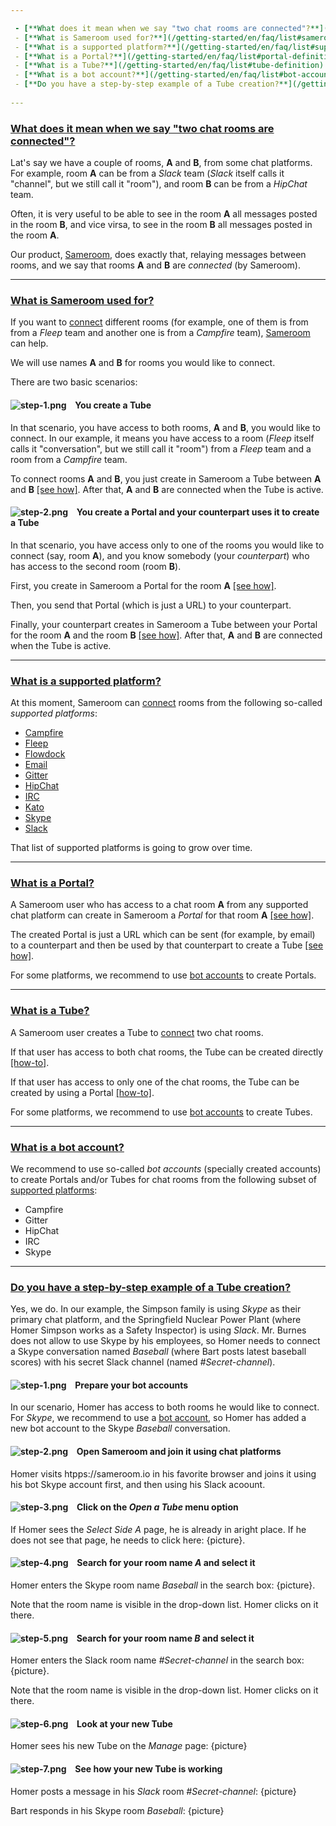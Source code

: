 ```yaml
---

 - [**What does it mean when we say "two chat rooms are connected"?**](/getting-started/en/faq/list#connected-rooms)
 - [**What is Sameroom used for?**](/getting-started/en/faq/list#sameroom-purpose)
 - [**What is a supported platform?**](/getting-started/en/faq/list#supported-platform)
 - [**What is a Portal?**](/getting-started/en/faq/list#portal-definition)
 - [**What is a Tube?**](/getting-started/en/faq/list#tube-definition)
 - [**What is a bot account?**](/getting-started/en/faq/list#bot-account)
 - [**Do you have a step-by-step example of a Tube creation?**](/getting-started/en/faq/list#tube-creation)
 
---
```

### <a href="#connected-rooms" name="connected-rooms">**What does it mean when we say "two chat rooms are connected"?**</a>
 
Lat's say we have a couple of rooms, **A** and **B**, from some chat platforms. For example, room **A** can be from a _Slack_ team (_Slack_ itself calls it "channel", but we still call it "room"), and room **B** can be from a _HipChat_ team.

Often, it is very useful to be able to see in the room **A** all messages posted in the room **B**, and vice virsa, to see in the room **B** all messages posted in the room **A**.

Our product, [Sameroom](https://sameroom.io), does exactly that, relaying messages between rooms, and we say that rooms **A** and **B** are _connected_ (by Sameroom). 

---
### <a href="#sameroom-purpose" name="sameroom-purpose">**What is Sameroom used for?**</a>
 
If you want to [connect](/getting-started/en/faq/list#connected-rooms) different rooms (for example, one of them is from from a _Fleep_ team and another one is from a _Campfire_ team), [Sameroom](https://sameroom.io) can help. 

We will use names **A** and **B** for rooms you would like to connect.

There are two basic scenarios:

#### ![step-1.png](https://in.kato.im/b8be284b81c9467fed3170d274c28de6789dd2fae1957895cd34bc20a2676d25/step-1.png) &ensp; **You create a Tube**
 
In that scenario, you have access to both rooms, **A** and **B**, you would like to connect. In our example, it means you have access to a room (_Fleep_ itself calls it "conversation", but we still call it "room") from a _Fleep_ team and a room from a _Campfire_ team.  

To connect rooms **A** and **B**, you just create in Sameroom a Tube between **A** and **B** [[see how]](/getting-started/en/faq/list#tube-creation). After that, **A** and **B** are connected when the Tube is active.

#### ![step-2.png](https://in.kato.im/99977b264e016814f4af35ac12a7fe42f1138758cd4b9285fa8c34e628a264fd/step-2.png) &ensp; **You create a Portal and your counterpart uses it to create a Tube**
 
In that scenario, you have access only to one of the rooms you would like to connect (say, room **A**), and you know somebody (your _counterpart_) who has access to the second room (room **B**).

First, you create in Sameroom a Portal for the room **A** [[see how]](/getting-started/en/faq/list#how-to-use-a-portal).

Then, you send that Portal (which is just a URL) to your counterpart.

Finally, your counterpart creates in Sameroom a Tube between your Portal for the room **A** and the room **B** [[see how]](/getting-started/en/faq/list#how-to-create-a-tube). After that, **A** and **B** are connected when the Tube is active.

---
### <a href="#supported-platform" name="supported-platform">**What is a supported platform?**</a>

At this moment, Sameroom can [connect](/getting-started/en/faq/list#connected-rooms) rooms from the following so-called _supported platforms_:

 - [Campfire](https://launchpad.37signals.com/campfire/signin)
 - [Fleep](https://fleep.io)
 - [Flowdock](https://www.flowdock.com/login)
 - [Email](https://en.wikipedia.org/wiki/Email)
 - [Gitter](https://gitter.im)
 - [HipChat](https://www.hipchat.com/sign_in)
 - [IRC](http://webchat.freenode.net)
 - [Kato](https://kato.im)
 - [Skype](https://web.skype.com/en)
 - [Slack](https://slack.com)

That list of supported platforms is going to grow over time.

---
### <a href="#portal-definition" name="portal-definition">**What is a Portal?**</a>

A Sameroom user who has access to a chat room **A** from any supported chat platform can create in Sameroom a _Portal_ for that room **A** [[see how]](/getting-started/en/faq/list#portal-creation).

The created Portal is just a URL which can be sent (for example, by email) to a counterpart and then be used by that counterpart to create a Tube [[see how]](/getting-started/en/faq/list#tube-creation-from-portal).

For some platforms, we recommend to use [bot accounts](/getting-started/en/faq/list#bot-account) to create Portals.

---
### <a href="#tube-definition" name="tube-definition">**What is a Tube?**</a>

A Sameroom user creates a Tube to [connect](/getting-started/en/faq/list#connected-rooms) two chat rooms. 

If that user has access to both chat rooms, the Tube can be created directly [[how-to]](/getting-started/en/faq/list#tube-creation).

If that user has access to only one of the chat rooms, the Tube can be created by using a Portal [[how-to]](/getting-started/en/faq/list#tube-creation-from_portal).

For some platforms, we recommend to use [bot accounts](/getting-started/en/faq/list#bot-account) to create Tubes.

---
### <a href="#bot-account" name="bot-account">**What is a bot account?**</a>

We recommend to use so-called _bot accounts_ (specially created accounts) to create Portals and/or Tubes for chat rooms from the following subset of [supported platforms](/getting-started/en/faq/list#supported-platform):
 
 - Campfire
 - Gitter
 - HipChat
 - IRC
 - Skype

---
### <a href="#tube-creation" name="tube-creation">**Do you have a step-by-step example of a Tube creation?**</a>

Yes, we do. In our example, the Simpson family is using _Skype_ as their primary chat platform, and the Springfield Nuclear Power Plant (where Homer Simpson works as a Safety Inspector) is using _Slack_. Mr. Burnes does not allow to use Skype by his employees, so Homer needs to connect a Skype conversation named _Baseball_ (where Bart posts latest baseball scores) with his secret Slack channel (named _#Secret-channel_).

#### ![step-1.png](https://in.kato.im/b8be284b81c9467fed3170d274c28de6789dd2fae1957895cd34bc20a2676d25/step-1.png) &ensp; **Prepare your bot accounts**
 
In our scenario, Homer has access to both rooms he would like to connect. For _Skype_, we recommend to use a [bot account](/getting-started/en/faq/list#bot-account), so Homer has added a new bot account to the Skype _Baseball_ conversation. 

#### ![step-2.png](https://in.kato.im/99977b264e016814f4af35ac12a7fe42f1138758cd4b9285fa8c34e628a264fd/step-2.png) &ensp; **Open Sameroom and join it using chat platforms**
 
Homer visits htpps://sameroom.io in his favorite browser and joins it using his bot Skype account first, and then using his Slack acoount.

#### ![step-3.png](https://in.kato.im/763f5cfdca4b46f6700a5fb457aa9bb52c22b54ae79653324c24a5c75c78d2/step-3.png) &ensp; **Click on the _Open a Tube_ menu option**

If Homer sees the _Select Side A_ page, he is already in aright place. If he does not see that page, he needs to click here: {picture}.

#### ![step-4.png](https://in.kato.im/aaca13a3bf3bd02e7c564df12590fd48a6158e7f255b70f71ccb95b1eb813552/step-4.png) &ensp; **Search for your room name _A_ and select it**

Homer enters the Skype room name _Baseball_ in the search box: {picture}. 

Note that the room name is visible in the drop-down list. Homer clicks on it there.

#### ![step-5.png](https://in.kato.im/d60566787495e1d710e7cafc8d5580c1fd2cd1aaf7c9e75bb4048a98b5e3dada/step-5.png) &ensp; **Search for your room name _B_ and select it**

Homer enters the Slack room name _#Secret-channel_ in the search box: {picture}. 

Note that the room name is visible in the drop-down list. Homer clicks on it there.

#### ![step-6.png](https://in.kato.im/f093511f290ddcb9e024632b397679fa05a17d0b414fec44b5cbd2b55148d8/step-6.png) &ensp; **Look at your new Tube**

Homer sees his new Tube on the _Manage_ page: {picture}

#### ![step-7.png](https://in.kato.im/a1fb64af4d3bd98f7deae4722bcb4d7b75de7851657014ee568db97dda7e7013/step-7.png) &ensp; **See how your new Tube is working**

Homer posts a message in his _Slack_ room _#Secret-channel_: {picture}

Bart responds in his Skype room _Baseball_: {picture} 

